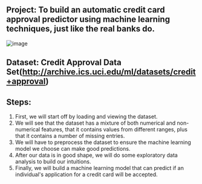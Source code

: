  Project: To build an automatic credit card approval predictor using machine learning techniques, just like the real banks do. 
 -


   ![image](https://user-images.githubusercontent.com/42112240/140858476-50a1b924-2b1e-4791-ae7f-aae94a4cb60d.png)


Dataset: Credit Approval Data Set(http://archive.ics.uci.edu/ml/datasets/credit+approval)
-

Steps:
-
1) First, we will start off by loading and viewing the dataset.
2) We will see that the dataset has a mixture of both numerical and non-numerical features, that it contains values from different ranges, plus that it contains a number of missing entries.
3) We will have to preprocess the dataset to ensure the machine learning model we choose can make good predictions.
4) After our data is in good shape, we will do some exploratory data analysis to build our intuitions.
5) Finally, we will build a machine learning model that can predict if an individual's application for a credit card will be accepted.
